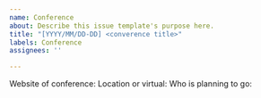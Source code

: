 ```yaml
---
name: Conference
about: Describe this issue template's purpose here.
title: "[YYYY/MM/DD-DD] <converence title>"
labels: Conference
assignees: ''

---
```


Website of conference:
Location or virtual:
Who is planning to go:
